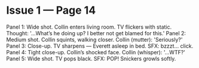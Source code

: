 # Issue 1 — Page 14

Panel 1: Wide shot. Collin enters living room. TV flickers with static. Thought: '…What’s he doing up? I better not get blamed for this.'
Panel 2: Medium shot. Collin squints, walking closer. Collin (mutter): 'Seriously?'
Panel 3: Close-up. TV sharpens — Everett asleep in bed. SFX: bzzzt… click.
Panel 4: Tight close-up. Collin’s shocked face. Collin (whisper): '…WTF?'
Panel 5: Wide shot. TV pops black. SFX: POP! Snickers growls softly.
